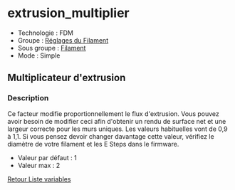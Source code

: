 # extrusion_multiplier

* Technologie : FDM
* Groupe : [Réglages du Filament](../filament_settings/filament_settings.md)
* Sous groupe : [Filament](../filament_settings/filament_settings.md#filament)
* Mode : Simple

## Multiplicateur d'extrusion

### Description

Ce facteur modifie proportionnellement le flux d'extrusion. Vous pouvez avoir besoin de modifier ceci afin d'obtenir un rendu de surface net et une largeur correcte pour les murs uniques.  Les valeurs habituelles vont de 0,9 à 1,1.  Si vous pensez devoir changer davantage cette valeur,  vérifiez le diamètre de votre filament et les E Steps dans le firmware.

* Valeur par défaut : 1
* Valeur max :  2

[Retour Liste variables](variable_list.md)